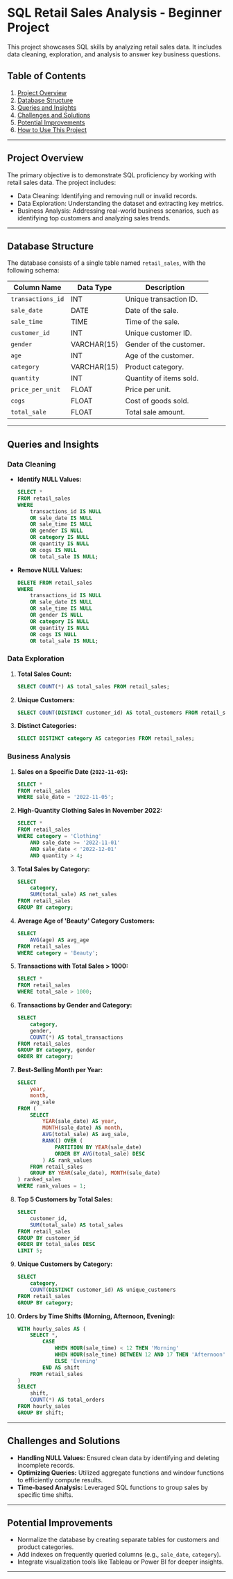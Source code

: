 # SQL Retail Sales Analysis - Beginner Project

This project showcases SQL skills by analyzing retail sales data. It includes data cleaning, exploration, and analysis to answer key business questions.

## Table of Contents
1. [Project Overview](#project-overview)
2. [Database Structure](#database-structure)
3. [Queries and Insights](#queries-and-insights)
4. [Challenges and Solutions](#challenges-and-solutions)
5. [Potential Improvements](#potential-improvements)
6. [How to Use This Project](#how-to-use-this-project)

---

## Project Overview
The primary objective is to demonstrate SQL proficiency by working with retail sales data. The project includes:
- Data Cleaning: Identifying and removing null or invalid records.
- Data Exploration: Understanding the dataset and extracting key metrics.
- Business Analysis: Addressing real-world business scenarios, such as identifying top customers and analyzing sales trends.

---

## Database Structure
The database consists of a single table named `retail_sales`, with the following schema:

| Column Name        | Data Type     | Description                              |
|--------------------|---------------|------------------------------------------|
| `transactions_id`  | INT           | Unique transaction ID.                   |
| `sale_date`        | DATE          | Date of the sale.                        |
| `sale_time`        | TIME          | Time of the sale.                        |
| `customer_id`      | INT           | Unique customer ID.                      |
| `gender`           | VARCHAR(15)   | Gender of the customer.                  |
| `age`              | INT           | Age of the customer.                     |
| `category`         | VARCHAR(15)   | Product category.                        |
| `quantity`         | INT           | Quantity of items sold.                  |
| `price_per_unit`   | FLOAT         | Price per unit.                          |
| `cogs`             | FLOAT         | Cost of goods sold.                      |
| `total_sale`       | FLOAT         | Total sale amount.                       |

---

## Queries and Insights

### Data Cleaning
- **Identify NULL Values:**
  ```sql
  SELECT *
  FROM retail_sales
  WHERE
      transactions_id IS NULL
      OR sale_date IS NULL
      OR sale_time IS NULL
      OR gender IS NULL
      OR category IS NULL
      OR quantity IS NULL
      OR cogs IS NULL
      OR total_sale IS NULL;
  ```

- **Remove NULL Values:**
  ```sql
  DELETE FROM retail_sales
  WHERE
      transactions_id IS NULL
      OR sale_date IS NULL
      OR sale_time IS NULL
      OR gender IS NULL
      OR category IS NULL
      OR quantity IS NULL
      OR cogs IS NULL
      OR total_sale IS NULL;
  ```

### Data Exploration
1. **Total Sales Count:**
   ```sql
   SELECT COUNT(*) AS total_sales FROM retail_sales;
   ```

2. **Unique Customers:**
   ```sql
   SELECT COUNT(DISTINCT customer_id) AS total_customers FROM retail_sales;
   ```

3. **Distinct Categories:**
   ```sql
   SELECT DISTINCT category AS categories FROM retail_sales;
   ```

### Business Analysis
1. **Sales on a Specific Date (`2022-11-05`):**
   ```sql
   SELECT *
   FROM retail_sales
   WHERE sale_date = '2022-11-05';
   ```

2. **High-Quantity Clothing Sales in November 2022:**
   ```sql
   SELECT *
   FROM retail_sales
   WHERE category = 'Clothing'
       AND sale_date >= '2022-11-01'
       AND sale_date < '2022-12-01'
       AND quantity > 4;
   ```

3. **Total Sales by Category:**
   ```sql
   SELECT
       category,
       SUM(total_sale) AS net_sales
   FROM retail_sales
   GROUP BY category;
   ```

4. **Average Age of 'Beauty' Category Customers:**
   ```sql
   SELECT
       AVG(age) AS avg_age
   FROM retail_sales
   WHERE category = 'Beauty';
   ```

5. **Transactions with Total Sales > 1000:**
   ```sql
   SELECT *
   FROM retail_sales
   WHERE total_sale > 1000;
   ```

6. **Transactions by Gender and Category:**
   ```sql
   SELECT
       category,
       gender,
       COUNT(*) AS total_transactions
   FROM retail_sales
   GROUP BY category, gender
   ORDER BY category;
   ```

7. **Best-Selling Month per Year:**
   ```sql
   SELECT
       year,
       month,
       avg_sale
   FROM (
       SELECT
           YEAR(sale_date) AS year,
           MONTH(sale_date) AS month,
           AVG(total_sale) AS avg_sale,
           RANK() OVER (
               PARTITION BY YEAR(sale_date)
               ORDER BY AVG(total_sale) DESC
           ) AS rank_values
       FROM retail_sales
       GROUP BY YEAR(sale_date), MONTH(sale_date)
   ) ranked_sales
   WHERE rank_values = 1;
   ```

8. **Top 5 Customers by Total Sales:**
   ```sql
   SELECT
       customer_id,
       SUM(total_sale) AS total_sales
   FROM retail_sales
   GROUP BY customer_id
   ORDER BY total_sales DESC
   LIMIT 5;
   ```

9. **Unique Customers by Category:**
   ```sql
   SELECT
       category,
       COUNT(DISTINCT customer_id) AS unique_customers
   FROM retail_sales
   GROUP BY category;
   ```

10. **Orders by Time Shifts (Morning, Afternoon, Evening):**
    ```sql
    WITH hourly_sales AS (
        SELECT *,
            CASE
                WHEN HOUR(sale_time) < 12 THEN 'Morning'
                WHEN HOUR(sale_time) BETWEEN 12 AND 17 THEN 'Afternoon'
                ELSE 'Evening'
            END AS shift
        FROM retail_sales
    )
    SELECT
        shift,
        COUNT(*) AS total_orders
    FROM hourly_sales
    GROUP BY shift;
    ```

---

## Challenges and Solutions
- **Handling NULL Values:** Ensured clean data by identifying and deleting incomplete records.
- **Optimizing Queries:** Utilized aggregate functions and window functions to efficiently compute results.
- **Time-based Analysis:** Leveraged SQL functions to group sales by specific time shifts.

---

## Potential Improvements
- Normalize the database by creating separate tables for customers and product categories.
- Add indexes on frequently queried columns (e.g., `sale_date`, `category`).
- Integrate visualization tools like Tableau or Power BI for deeper insights.

---


